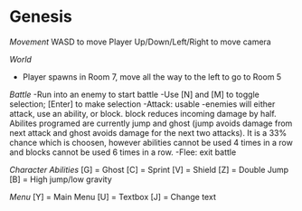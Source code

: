 # Genesis
*Movement*
WASD to move Player
Up/Down/Left/Right to move camera 

*World*  
- Player spawns in Room 7, move all the way to the left to go to Room 5

*Battle*
-Run into an enemy to start battle
-Use [N] and [M] to toggle selection; [Enter] to make selection
-Attack: usable
-enemies will either attack, use an ability, or block. block reduces incoming damage by half. Abilites programed are currently jump and ghost (jump avoids damage from next attack and ghost avoids damage for the next two attacks). It is a 33% chance which is choosen, however abilities cannot be used 4 times in a row and blocks cannot be used 6 times in a row. 
-Flee: exit battle 

*Character Abilities*
[G] = Ghost 
[C] = Sprint 
[V] = Shield 
[Z] = Double Jump
[B] = High jump/low gravity 

*Menu* 
[Y] = Main Menu 
[U] = Textbox 
[J] = Change text 

